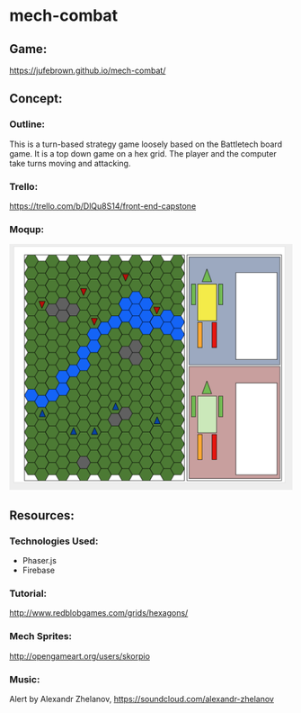 # mech-combat

## Game:
https://jufebrown.github.io/mech-combat/

## Concept:

### Outline:
This is a turn-based strategy game loosely based on the Battletech board game. It is a top down game on a hex grid. The player and the computer take turns moving and attacking.

### Trello:
https://trello.com/b/DlQu8S14/front-end-capstone

### Moqup:
![alt text](assets/images/Moqup.png "mock up of game screen")

## Resources:

### Technologies Used:
* Phaser.js
* Firebase

### Tutorial:
http://www.redblobgames.com/grids/hexagons/

### Mech Sprites:
http://opengameart.org/users/skorpio

### Music:
Alert
by Alexandr Zhelanov, https://soundcloud.com/alexandr-zhelanov
